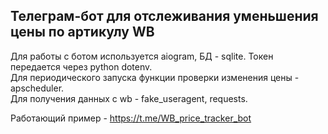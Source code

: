 ## Телеграм-бот для отслеживания уменьшения цены по артикулу WB
Для работы с ботом используется aiogram, БД - sqlite. Токен передается через python dotenv.   
Для периодического запуска функции проверки изменения цены - apscheduler.  
Для получения данных с wb - fake_useragent, requests.

Работающий пример - https://t.me/WB_price_tracker_bot

